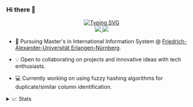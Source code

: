### Hi there 👋


<p align="center">
<a href="https://github.com/thapaSujit">
    <img src="https://readme-typing-svg.demolab.com?font=Georgia&size=18&duration=2500&pause=100&multiline=true&width=550&height=120&lines=Sujit+Thapa;Master's+Student+%7C+Data+Enthusiast;Data+Science;Data+Engineer;Data+Analyst" alt="Typing SVG" />
</a>

<br>
<a href="https://www.linkedin.com/in/thapa-sujit/">
    <img src="https://img.shields.io/badge/-Linkedin-blue?style=flat-square&logo=linkedin">
</a>
<a href="mailto:megasuziet@gmail.com">
    <img src="https://img.shields.io/badge/-Email-red?style=flat-square&logo=gmail&logoColor=white">
</a>
</a>    
</br>
</p>

* 📖 Pursuing Master's in International Information System @ [Friedrich-Alexander-Universität Erlangen-Nürnberg](https://www.win.rw.fau.de/master/). 

* 💡 Open to collaborating on projects and innovative ideas with tech enthusiasts. 

* 💻 Currently working on using fuzzy hashing algorithms for duplicate/similar column identification.



<details>
<summary>📈 Stats</summary>
<br>
My Github Stats

![](http://github-profile-summary-cards.vercel.app/api/cards/profile-details?username=prajolshrestha&theme=dracula) 

![](http://github-profile-summary-cards.vercel.app/api/cards/repos-per-language?username=prajolshrestha&theme=dracula) 
![](http://github-profile-summary-cards.vercel.app/api/cards/most-commit-language?username=prajolshrestha&theme=dracula)


<br>
Currently Coding & Listening to:

[![spotify-github-profile](https://spotify-github-profile.vercel.app/api/view?uid=31rqpwjrf2llmeuvvhoytdw6safe&cover_image=true&theme=novatorem&show_offline=true&background_color=121212&interchange=false&bar_color=53b14f&bar_color_cover=false)](https://spotify-github-profile.vercel.app/api/view?uid=31rqpwjrf2llmeuvvhoytdw6safe&redirect=true)
</details>

